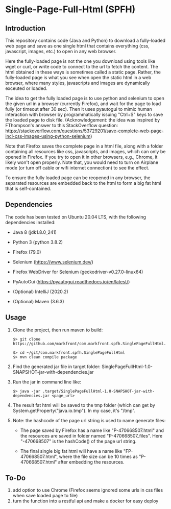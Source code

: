 # Single-Page-Full-Html (SPFH)

## Introduction

This repository contains code (Java and Python) to download a fully-loaded web page and save as one single html that contains everything (css, javascript, images, etc.) to open in any web browser.

Here the fully-loaded page is not the one you download using tools like wget or curl, or write code to connect to the url to fetch the content. The html obtained in these ways is sometimes called a static page. Rather, the fully-loaded page is what you see when open the static html in a web browser, where many styles, javascripts and images are dynamically exceuted or loaded.

The idea to get the fully loaded page is to use python and selenium to open the given url in a browser (currently Firefox), and wait for the page to load fully (or timeout after 30 sec). Then it uses pyautogui to mimic human interaction with browser by programmatically issuing "Ctrl+S" keys to save the loaded page to disk file. (Acknowledgement: the idea was inspired by FThompson's answer to this StackOverflow question: https://stackoverflow.com/questions/53729201/save-complete-web-page-incl-css-images-using-python-selenium)

Note that Firefox saves the complete page in a html file, along with a folder containing all resources like css, javascripts, and images, which can only be opened in Firefox. If you try to open it in other browsers, e.g., Chrome, it likely won't open properly. Note that, you would need to turn on Airplane mode (or turn off cable or wifi internet connection) to see the effect.

To ensure the fully loaded page can be reopened in any browser, the separated resources are embedded back to the html to form a big fat html that is self-contained.

## Dependencies

The code has been tested on Ubuntu 20.04 LTS, with the following dependencies installed:

 - Java 8 (jdk1.8.0_241)
 - Python 3 (python 3.8.2)
 - Firefox (79.0)
 - Selenium (https://www.selenium.dev/)
 - Firefox WebDriver for Selenium (geckodriver-v0.27.0-linux64)
 - PyAutoGui (https://pyautogui.readthedocs.io/en/latest/)
 
 - (Optional) IntelliJ (2020.2)
 - (Optional) Maven (3.6.3)
 
 ## Usage
 
 1. Clone the project, then run maven to build:
    ```
    $> git clone https://github.com/markfront/com.markfront.spfh.SinglePageFullHtml.git
    
    $> cd ~/git/com.markfront.spfh.SinglePageFullHtml
    $> mvn clean compile package
    ```
 2. Find the generated jar file in target folder: SinglePageFullHtml-1.0-SNAPSHOT-jar-with-dependencies.jar
 
 3. Run the jar in command line like:
    ```    
    $> java -jar .target/SinglePageFullHtml-1.0-SNAPSHOT-jar-with-dependencies.jar <page_url>
    
 4. The result fat html will be saved to the tmp folder (which can get by System.getProperty("java.io.tmp"). In my case, it's "/tmp". 
 
 5. Note: the hashcode of the page url string is used to name generate files:
    - The page saved by Firefox has a name like "P-470668507.html" and the resources are saved in folder named "P-470668507_files". Here "-470668507" is the hashCode() of the page url string. 
 
    - The final single big fat html will have a name like "FP-470668507.html", where the file size can be 10 times as "P-470668507.html" after embedding the resources.
 
 ## To-Do
 
  1. add option to use Chrome (Firefox seems ignored some urls in css files when save loaded page to file)
  2. turn the function into a restful api and make a docker for easy deploy
  
  
